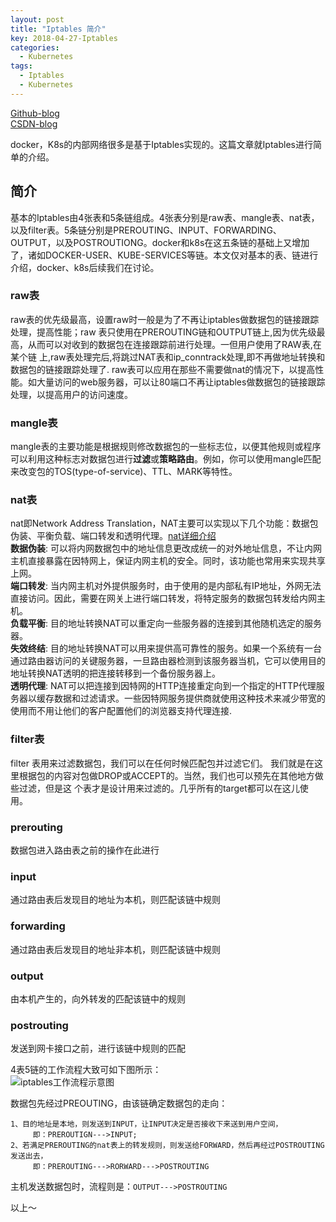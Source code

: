 ```yaml
---
layout: post
title: "Iptables 简介"  
key: 2018-04-27-Iptables
categories:
  - Kubernetes
tags:
  - Iptables
  - Kubernetes
---
```

[Github-blog](https://xftony.github.io/all.html)         
[CSDN-blog](https://blog.csdn.net/xftony)    

docker，K8s的内部网络很多是基于Iptables实现的。这篇文章就Iptables进行简单的介绍。
## 简介
基本的Iptables由4张表和5条链组成。4张表分别是raw表、mangle表、nat表，以及filter表。5条链分别是PREROUTING、INPUT、FORWARDING、OUTPUT，以及POSTROUTIONG。docker和k8s在这五条链的基础上又增加了，诸如DOCKER-USER、KUBE-SERVICES等链。本文仅对基本的表、链进行介绍，docker、k8s后续我们在讨论。

<!--more-->   

### raw表
raw表的优先级最高，设置raw时一般是为了不再让iptables做数据包的链接跟踪处理，提高性能；raw 表只使用在PREROUTING链和OUTPUT链上,因为优先级最高，从而可以对收到的数据包在连接跟踪前进行处理。一但用户使用了RAW表,在某个链 上,raw表处理完后,将跳过NAT表和ip_conntrack处理,即不再做地址转换和数据包的链接跟踪处理了.
raw表可以应用在那些不需要做nat的情况下，以提高性能。如大量访问的web服务器，可以让80端口不再让iptables做数据包的链接跟踪处理，以提高用户的访问速度。

### mangle表
mangle表的主要功能是根据规则修改数据包的一些标志位，以便其他规则或程序可以利用这种标志对数据包进行**过滤**或**策略路由**。例如，你可以使用mangle匹配来改变包的TOS(type-of-service)、TTL、MARK等特性。

### nat表
nat即Network Address Translation，NAT主要可以实现以下几个功能：数据包伪装、平衡负载、端口转发和透明代理。[nat详细介绍](http://blog.jobbole.com/90005/)  
**数据伪装**: 可以将内网数据包中的地址信息更改成统一的对外地址信息，不让内网主机直接暴露在因特网上，保证内网主机的安全。同时，该功能也常用来实现共享上网。   
**端口转发**: 当内网主机对外提供服务时，由于使用的是内部私有IP地址，外网无法直接访问。因此，需要在网关上进行端口转发，将特定服务的数据包转发给内网主机。   
**负载平衡**: 目的地址转换NAT可以重定向一些服务器的连接到其他随机选定的服务器。   
**失效终结**: 目的地址转换NAT可以用来提供高可靠性的服务。如果一个系统有一台通过路由器访问的关键服务器，一旦路由器检测到该服务器当机，它可以使用目的地址转换NAT透明的把连接转移到一个备份服务器上。   
**透明代理**: NAT可以把连接到因特网的HTTP连接重定向到一个指定的HTTP代理服务器以缓存数据和过滤请求。一些因特网服务提供商就使用这种技术来减少带宽的使用而不用让他们的客户配置他们的浏览器支持代理连接.

### filter表  
filter 表用来过滤数据包，我们可以在任何时候匹配包并过滤它们。 我们就是在这里根据包的内容对包做DROP或ACCEPT的。当然，我们也可以预先在其他地方做些过滤，但是这 个表才是设计用来过滤的。几乎所有的target都可以在这儿使用。

### prerouting  
数据包进入路由表之前的操作在此进行

### input  
通过路由表后发现目的地址为本机，则匹配该链中规则

### forwarding    
通过路由表后发现目的地址非本机，则匹配该链中规则

### output 
由本机产生的，向外转发的匹配该链中的规则

### postrouting  
发送到网卡接口之前，进行该链中规则的匹配

4表5链的工作流程大致可如下图所示：  
  ![iptables工作流程示意图](https://raw.githubusercontent.com/xftony/xftony.github.io/master/_images/2018-04-27-Iptables-2.png)  

数据包先经过PREOUTING，由该链确定数据包的走向：  
 
    1、目的地址是本地，则发送到INPUT，让INPUT决定是否接收下来送到用户空间，
         即：PREROUTIGN--->INPUT;  
    2、若满足PREROUTING的nat表上的转发规则，则发送给FORWARD，然后再经过POSTROUTING发送出去，
         即：PREROUTING--->RORWARD--->POSTROUTING  

主机发送数据包时，流程则是：`OUTPUT--->POSTROUTING`


以上～ 